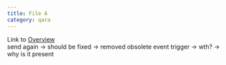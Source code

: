 ```yaml
---
title: File A
category: qara
---
```

Link to [Overview](../overview)  
send again -> should be fixed -> removed obsolete event trigger -> wth? -> why is it present
